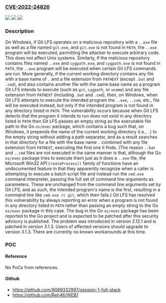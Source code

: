 ### [CVE-2022-24826](https://cve.mitre.org/cgi-bin/cvename.cgi?name=CVE-2022-24826)
![](https://img.shields.io/static/v1?label=Product&message=git-lfs&color=blue)
![](https://img.shields.io/static/v1?label=Version&message=n%2Fa&color=blue)
![](https://img.shields.io/static/v1?label=Vulnerability&message=CWE-426%3A%20Untrusted%20Search%20Path&color=brighgreen)

### Description

On Windows, if Git LFS operates on a malicious repository with a `..exe` file as well as a file named `git.exe`, and `git.exe` is not found in `PATH`, the `..exe` program will be executed, permitting the attacker to execute arbitrary code. This does not affect Unix systems. Similarly, if the malicious repository contains files named `..exe` and `cygpath.exe`, and `cygpath.exe` is not found in `PATH`, the `..exe` program will be executed when certain Git LFS commands are run. More generally, if the current working directory contains any file with a base name of `.` and a file extension from `PATHEXT` (except `.bat` and `.cmd`), and also contains another file with the same base name as a program Git LFS intends to execute (such as `git`, `cygpath`, or `uname`) and any file extension from `PATHEXT` (including `.bat` and `.cmd`), then, on Windows, when Git LFS attempts to execute the intended program the `..exe`, `..com`, etc., file will be executed instead, but only if the intended program is not found in any directory listed in `PATH`. The vulnerability occurs because when Git LFS detects that the program it intends to run does not exist in any directory listed in `PATH` then Git LFS passes an empty string as the executable file path to the Go `os/exec` package, which contains a bug such that, on Windows, it prepends the name of the current working directory (i.e., `.`) to the empty string without adding a path separator, and as a result searches in that directory for a file with the base name `.` combined with any file extension from `PATHEXT`, executing the first one it finds. (The reason `..bat` and `..cmd` files are not executed in the same manner is that, although the Go `os/exec` package tries to execute them just as it does a `..exe` file, the Microsoft Win32 API `CreateProcess()` family of functions have an undocumented feature in that they apparently recognize when a caller is attempting to execute a batch script file and instead run the `cmd.exe` command interpreter, passing the full set of command line arguments as parameters. These are unchanged from the command line arguments set by Git LFS, and as such, the intended program's name is the first, resulting in a command line like `cmd.exe /c git`, which then fails.) Git LFS has resolved this vulnerability by always reporting an error when a program is not found in any directory listed in `PATH` rather than passing an empty string to the Go `os/exec` package in this case. The bug in the Go `os/exec` package has been reported to the Go project and is expected to be patched after this security advisory is published. The problem was introduced in version 2.12.1 and is patched in version 3.1.3. Users of affected versions should upgrade to version 3.1.3. There are currently no known workarounds at this time.

### POC

#### Reference
No PoCs from references.

#### Github
- https://github.com/9069332997/session-1-full-stack
- https://github.com/Reh46/WEB1


